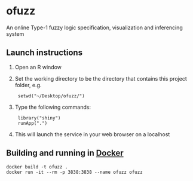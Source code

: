 # ofuzz
An online Type-1 fuzzy logic specification, visualization and inferencing system

## Launch instructions
1. Open an R window
2. Set the working directory to be the directory that contains this project folder, e.g.

        setwd("~/Desktop/ofuzz/")
3. Type the following commands:

        library("shiny")
        runApp(".")
4. This will launch the service in your web browser on a localhost

## Building and running in [Docker](https://www.docker.com/)
```
docker build -t ofuzz .
docker run -it --rm -p 3838:3838 --name ofuzz ofuzz
```